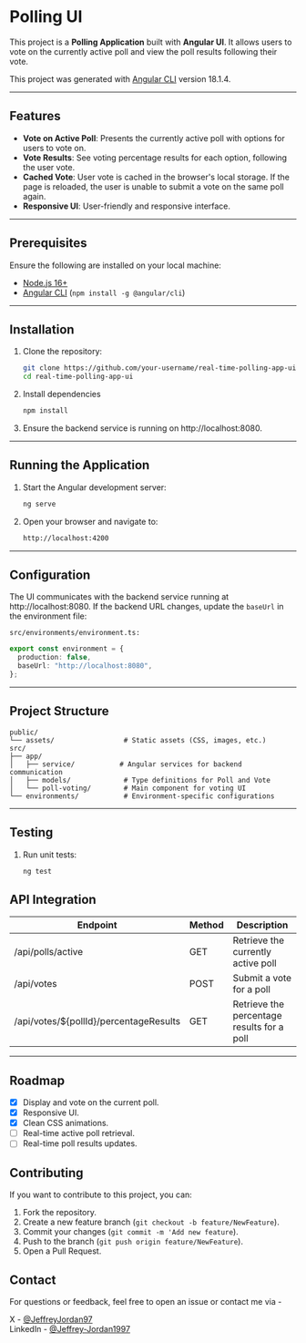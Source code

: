 # Polling UI

This project is a **Polling Application** built with **Angular UI**. It allows users to vote on the currently active poll and view the poll results following their vote.

This project was generated with [Angular CLI](https://github.com/angular/angular-cli) version 18.1.4.

---

## Features

- **Vote on Active Poll**: Presents the currently active poll with options for users to vote on.
- **Vote Results**: See voting percentage results for each option, following the user vote.
- **Cached Vote**: User vote is cached in the browser's local storage. If the page is reloaded, the user is unable to submit a vote on the same poll again.
- **Responsive UI**: User-friendly and responsive interface.

---

## Prerequisites

Ensure the following are installed on your local machine:

- [Node.js 16+](https://nodejs.org/en/download/)
- [Angular CLI](https://angular.io/cli) (`npm install -g @angular/cli`)

---

## Installation

1. Clone the repository:
   ```bash
   git clone https://github.com/your-username/real-time-polling-app-ui.git
   cd real-time-polling-app-ui
   ```
2. Install dependencies
   ```bash
   npm install
   ```
3. Ensure the backend service is running on http://localhost:8080.

---

## Running the Application

1. Start the Angular development server:
   ```bash
   ng serve
   ```
2. Open your browser and navigate to:
   ```markdown
   http://localhost:4200
   ```

---

## Configuration

The UI communicates with the backend service running at http://localhost:8080. If the backend URL changes, update the `baseUrl` in the environment file:

`src/environments/environment.ts:`

```typescript
export const environment = {
  production: false,
  baseUrl: "http://localhost:8080",
};
```

---

## Project Structure

```
public/
└── assets/                 # Static assets (CSS, images, etc.)
src/
├── app/
│   ├── service/           # Angular services for backend communication
│   ├── models/             # Type definitions for Poll and Vote
│   └── poll-voting/        # Main component for voting UI
└── environments/           # Environment-specific configurations

```

---

## Testing

1. Run unit tests:
   ```bash
   ng test
   ```

## API Integration

| Endpoint                               | Method | Description                                |
| -------------------------------------- | ------ | ------------------------------------------ |
| /api/polls/active                      | GET    | Retrieve the currently active poll         |
| /api/votes                             | POST   | Submit a vote for a poll                   |
| /api/votes/${pollId}/percentageResults | GET    | Retrieve the percentage results for a poll |

---

## Roadmap

- [x] Display and vote on the current poll.
- [x] Responsive UI.
- [x] Clean CSS animations.
- [ ] Real-time active poll retrieval.
- [ ] Real-time poll results updates.

## Contributing

If you want to contribute to this project, you can:

1. Fork the repository.
2. Create a new feature branch (`git checkout -b feature/NewFeature`).
3. Commit your changes (`git commit -m 'Add new feature`).
4. Push to the branch (`git push origin feature/NewFeature`).
5. Open a Pull Request.

## Contact

For questions or feedback, feel free to open an issue or contact me via -

X - [@JeffreyJordan97](https://x.com/JeffreyJordan97) <br />
LinkedIn - [@Jeffrey-Jordan1997](https://www.linkedin.com/in/jeffrey-jordan1997/)
